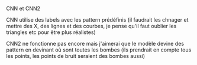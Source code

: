 CNN et CNN2

CNN utilise des labels avec les pattern prédéfinis (il faudrait les chnager et mettre des X, des lignes et des courbes, je pense qu'il faut oublier les triangles etc pour être plus réalistes)

CNN2 ne fonctionne pas encore mais j'aimerai que le modèle devine des pattern en devinant où sont toutes les bombes (ils prendrait en compte tous les points, les points de bruit seraient des bombes aussi)

